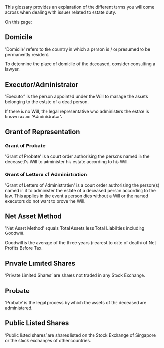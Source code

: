 This glossary provides an explanation of the different terms you will come across when dealing with issues related to estate duty.

On this page:

## Domicile

'Domicile' refers to the country in which a person is / or presumed to be permanently resident.

To determine the place of domicile of the deceased, consider consulting a lawyer.

## Executor/Administrator

'Executor' is the person appointed under the Will to manage the assets belonging to the estate of a dead person.

If there is no Will, the legal representative who administers the estate is known as an 'Administrator'.

## Grant of Representation

### Grant of Probate

'Grant of Probate' is a court order authorising the persons named in the deceased's Will to administer his estate according to his Will.

### Grant of Letters of Administration

'Grant of Letters of Administration' is a court order authorising the person(s) named in it to administer the estate of a deceased person according to the law. This applies in the event a person dies without a Will or the named executors do not want to prove the Will.

## Net Asset Method

'Net Asset Method' equals Total Assets less Total Liabilities including Goodwill.

Goodwill is the average of the three years (nearest to date of death) of Net Profits Before Tax.

## Private Limited Shares

‘Private Limited Shares’ are shares not traded in any Stock Exchange.

## Probate

‘Probate’ is the legal process by which the assets of the deceased are administered.

## Public Listed Shares

‘Public listed shares’ are shares listed on the Stock Exchange of Singapore or the stock exchanges of other countries.